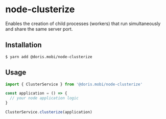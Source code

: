# node-clusterize

Enables the creation of child processes (workers) that run simultaneously and share the same server port.

## Installation

```shell
$ yarn add @doris.mobi/node-clusterize
```

## Usage

```typescript
import { ClusterService } from '@doris.mobi/node-clusterize'

const application = () => {
  // your node application logic
}

ClusterService.clusterize(application)
```
